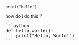 `print("hello")`


how do i do this ?
<pre>
```python
def hello_world():
    print("Hello, World!")
```
</pre>
